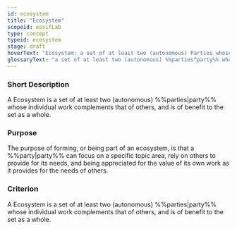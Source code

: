 ```yaml
---
id: ecosystem
title: "Ecosystem"
scopeid: essifLab
type: concept
typeid: ecosystem
stage: draft
hoverText: "Ecosystem: a set of at least two (autonomous) Parties whose individual work complements that of others, and is of benefit to the set as a whole."
glossaryText: "a set of at least two (autonomous) %%parties^party%% whose individual work complements that of others, and is of benefit to the set as a whole."
---
```


### Short Description
A Ecosystem is a set of at least two (autonomous) %%parties|party%% whose individual work complements that of others, and is of benefit to the set as a whole.

### Purpose
The purpose of forming, or being part of an ecosystem, is that a %%party|party%% can focus on a specific topic area, rely on others to provide for its needs, and being appreciated for the value of its own work as it provides for the needs of others.

### Criterion
A Ecosystem is a set of at least two (autonomous) %%parties|party%% whose individual work complements that of others, and is of benefit to the set as a whole.
